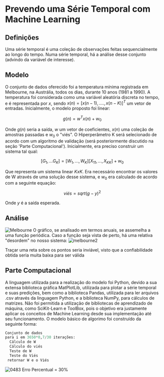 # Prevendo uma Série Temporal com Machine Learning
## Definições
Uma série temporal é uma coleção de observações feitas sequencialmente ao longo do tempo. Numa série temporal, há a análise desse conjunto (advindo da variável de interesse). 
## Modelo
O conjunto de dados oferecido foi a temperatura mínima registrada em Melbourne, na Austrália, todos os dias, durante 10 anos (1981 a 1990). A temperatura foi considerada como uma variável aleatória discreta no tempo, e é representada por $x$, sendo $x(n) = [x(n-1),....,x(n-K)]^T$ um vetor de entradas.
Inicialmente, o modelo proposto foi linear:
```math
g(n) = w^T x(n) + w_0
```
Onde $g(n)$ seria a saída, $w$ um vetor de coeficientes, $x(n)$ uma coleção de amostras passadas e $w_0$ o "viés". O Hiperperâmetro K será selecionado de acordo com um algoritmo de validação (será posteriormente discutido na seção 'Parte Computacional'). Inicialmente, era preciso construir um sistema tal qual:
```math
[G_1,...G_K] = [W_1,...,W_K] [X_{11},...,X_{KK}]+ w_0
```
Que representa um sistema linear $KxK$. Era necessário encontrar os valores de W através de uma solução desse sistema, e $w_0$ era calculado de acordo com a seguinte equação:
```math
viés = sqrt{(g-y)^2}
```
Onde $y$ é a saída esperada. 
## Análise
![Melbourne](https://user-images.githubusercontent.com/101020869/231739321-0ce4f724-8f5c-425a-8396-d0ed13994aa2.png)
O gráfico, se analisado em termos anuais, se assemelha a uma função periódica. Caso a função seja vista de perto, há uma relativa "desordem" no nosso sistema:
![melbourne2](https://user-images.githubusercontent.com/101020869/236843597-ced440ac-7fda-40af-92a9-48f41bdcc402.png)

Traçar uma reta sobre os pontos seria inviável, visto que a confiabilidade obtida seria muita baixa para ser válida
## Parte Computacional
A linguagem utilizada para a realização do modelo foi Python, devido a sua extensa biblioteca gráfica MatPlotLib, utilizada para plotar a série temporal e suas predições, bem como a biblioteca Pandas, utilizada para ler arquivos .csv através da linguagem Python, e a biblioteca NumPy, para cálculos de matrizes. Não foi permitida a utilização de bibliotecas de aprendizado de máquina, como SciKit-Learn e ToolBox, pois o objetivo era justamente aplicar os conceitos de Machine Learning desde sua implementação até seu funcionamento.
O modelo básico de algorimo foi construído da seguinte forma:
```python
Conjunto de dados
para i em 3650*0,7/30 iterações:
  Cálculo de W
  Cálculo do viés
  Teste de W
  Teste do Viés
 retornar W e o Viés
```
![0483](https://user-images.githubusercontent.com/101020869/236843677-83126113-d468-405f-8830-cf08b63faf31.png)
Erro Percentual = 30%



